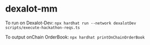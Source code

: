# dexalot-mm

To run on Dexalot-Dev: `npx hardhat run --network dexalotDev  scripts/execute-hackathon-reqs.ts`

To output onChain OrderBook: `npx hardhat printOnChainOrderBook`